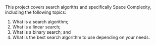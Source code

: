 This project covers search algoriths and specifically Space Complexity, including the following topics:
1) What is a search algorithm;
2) What is a linear search;
3) What is a binary search; and
4) What is the best search algorithm to use depending on your needs.